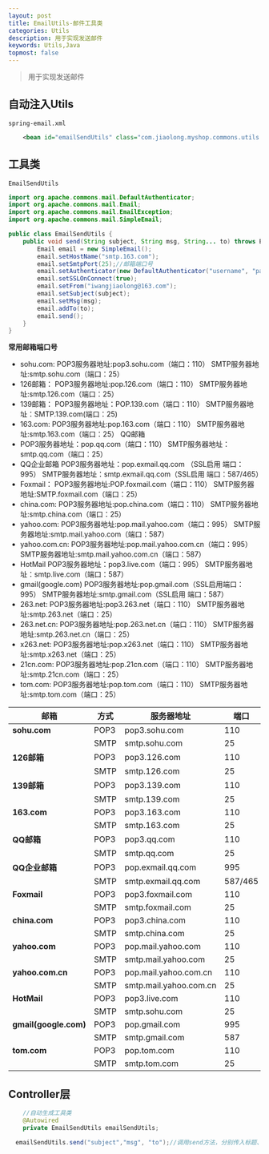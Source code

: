 ```yaml
---
layout: post
title: EmailUtils-邮件工具类
categories: Utils
description: 用于实现发送邮件
keywords: Utils,Java
topmost: false
---
```


> 用于实现发送邮件

## 自动注入Utils

`spring-email.xml`

~~~xml
    <bean id="emailSendUtils" class="com.jiaolong.myshop.commons.utils.EmailSendUtils" />
~~~

## 工具类

`EmailSendUtils`

~~~java
import org.apache.commons.mail.DefaultAuthenticator;
import org.apache.commons.mail.Email;
import org.apache.commons.mail.EmailException;
import org.apache.commons.mail.SimpleEmail;

public class EmailSendUtils {
    public void send(String subject, String msg, String... to) throws EmailException {
        Email email = new SimpleEmail();
        email.setHostName("smtp.163.com");
        email.setSmtpPort(25);//邮箱端口号
        email.setAuthenticator(new DefaultAuthenticator("username", "password"));
        email.setSSLOnConnect(true);
        email.setFrom("iwangjiaolong@163.com");
        email.setSubject(subject);
        email.setMsg(msg);
        email.addTo(to);
        email.send();
    }
}
~~~

**常用邮箱端口号**

- sohu.com:
  POP3服务器地址:pop3.sohu.com（端口：110）
  SMTP服务器地址:smtp.sohu.com（端口：25）
- 126邮箱：
  POP3服务器地址:pop.126.com（端口：110）
  SMTP服务器地址:smtp.126.com（端口：25）
- 139邮箱：
  POP3服务器地址：POP.139.com（端口：110）
  SMTP服务器地址：SMTP.139.com(端口：25)
- 163.com:
  POP3服务器地址:pop.163.com（端口：110）
  SMTP服务器地址:smtp.163.com（端口：25）
  QQ邮箱
- POP3服务器地址：pop.qq.com（端口：110）
  SMTP服务器地址：smtp.qq.com（端口：25）
- QQ企业邮箱
  POP3服务器地址：pop.exmail.qq.com （SSL启用 端口：995）
  SMTP服务器地址：smtp.exmail.qq.com（SSL启用 端口：587/465）
- Foxmail：
  POP3服务器地址:POP.foxmail.com（端口：110）
  SMTP服务器地址:SMTP.foxmail.com（端口：25）
- china.com:
  POP3服务器地址:pop.china.com（端口：110）
  SMTP服务器地址:smtp.china.com（端口：25）
- yahoo.com:
  POP3服务器地址:pop.mail.yahoo.com（端口：995）
  SMTP服务器地址:smtp.mail.yahoo.com（端口：587）
- yahoo.com.cn:
  POP3服务器地址:pop.mail.yahoo.com.cn（端口：995）
  SMTP服务器地址:smtp.mail.yahoo.com.cn（端口：587）
- HotMail
  POP3服务器地址：pop3.live.com（端口：995）
  SMTP服务器地址：smtp.live.com（端口：587）
- gmail(google.com)
  POP3服务器地址:pop.gmail.com（SSL启用端口：995）
  SMTP服务器地址:smtp.gmail.com（SSL启用 端口：587）
- 263.net:
  POP3服务器地址:pop3.263.net（端口：110）
  SMTP服务器地址:smtp.263.net（端口：25）
- 263.net.cn:
  POP3服务器地址:pop.263.net.cn（端口：110）
  SMTP服务器地址:smtp.263.net.cn（端口：25）
- x263.net:
  POP3服务器地址:pop.x263.net（端口：110）
  SMTP服务器地址:smtp.x263.net（端口：25）
- 21cn.com:
  POP3服务器地址:pop.21cn.com（端口：110）
  SMTP服务器地址:smtp.21cn.com（端口：25）
- tom.com:
  POP3服务器地址:pop.tom.com（端口：110）
  SMTP服务器地址:smtp.tom.com（端口：25）



| 邮箱                  | 方式 | 服务器地址             | 端口    |
| --------------------- | ---- | ---------------------- | ------- |
| **sohu.com**          | POP3 | pop3.sohu.com          | 110     |
|                       | SMTP | smtp.sohu.com          | 25      |
| **126邮箱**           | POP3 | pop3.126.com           | 110     |
|                       | SMTP | smtp.126.com           | 25      |
| **139邮箱**           | POP3 | pop3.139.com           | 110     |
|                       | SMTP | smtp.139.com           | 25      |
| **163.com**           | POP3 | pop3.163.com           | 110     |
|                       | SMTP | smtp.163.com           | 25      |
| **QQ邮箱**            | POP3 | pop3.qq.com            | 110     |
|                       | SMTP | smtp.qq.com            | 25      |
| **QQ企业邮箱**        | POP3 | pop.exmail.qq.com      | 995     |
|                       | SMTP | smtp.exmail.qq.com     | 587/465 |
| **Foxmail**           | POP3 | pop3.foxmail.com       | 110     |
|                       | SMTP | smtp.foxmail.com       | 25      |
| **china.com**         | POP3 | pop3.china.com         | 110     |
|                       | SMTP | smtp.china.com         | 25      |
| **yahoo.com**         | POP3 | pop.mail.yahoo.com     | 110     |
|                       | SMTP | smtp.mail.yahoo.com    | 25      |
| **yahoo.com.cn**      | POP3 | pop.mail.yahoo.com.cn  | 110     |
|                       | SMTP | smtp.mail.yahoo.com.cn | 25      |
| **HotMail**           | POP3 | pop3.live.com          | 110     |
|                       | SMTP | smtp.sohu.com          | 25      |
| **gmail(google.com)** | POP3 | pop.gmail.com          | 995     |
|                       | SMTP | smtp.gmail.com         | 587     |
| **tom.com**           | POP3 | pop.tom.com            | 110     |
|                       | SMTP | smtp.tom.com           | 25      |




## Controller层

~~~java
    //自动生成工具类
    @Autowired
    private EmailSendUtils emailSendUtils;
~~~

~~~java
  emailSendUtils.send("subject","msg", "to");//调用send方法，分别传入标题、信息、收件人
~~~

